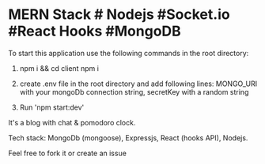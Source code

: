 # MERN Stack # Nodejs #Socket.io #React Hooks #MongoDB

To start this application use the following commands in the root directory:
 1) npm i && cd client npm i
 2) create .env file in the root directory and add following lines: 
      MONGO_URI  with your mongoDb connection string,
      secretKey  with a random string

 3) Run 'npm start:dev'

It's a blog with chat & pomodoro clock.

Tech stack: MongoDb (mongoose), Expressjs, React (hooks API), Nodejs.

Feel free to fork it or create an issue
